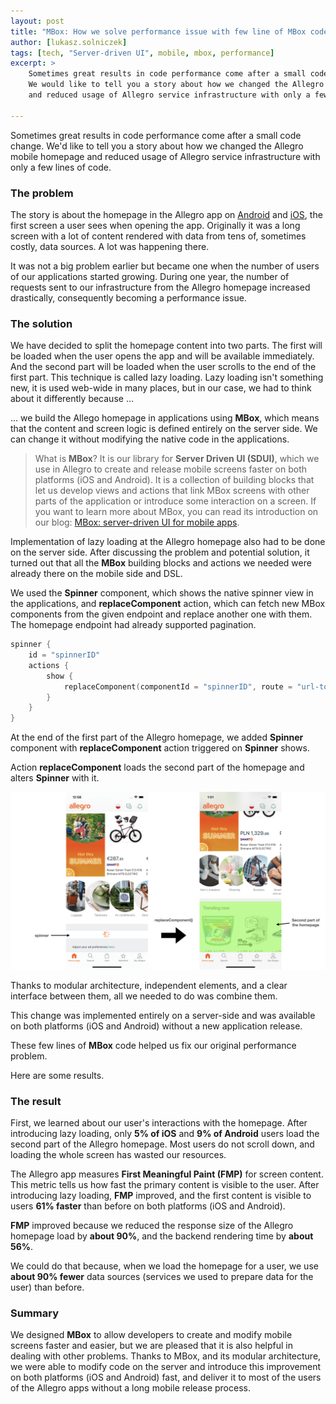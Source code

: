 ```yaml
---
layout: post
title: "MBox: How we solve performance issue with few line of MBox code."
author: [lukasz.solniczek]
tags: [tech, "Server-driven UI", mobile, mbox, performance]
excerpt: >
    Sometimes great results in code performance come after a small code change.
    We would like to tell you a story about how we changed the Allegro mobile homepage
    and reduced usage of Allegro service infrastructure with only a few lines of code.

---
```


Sometimes great results in code performance come after a small code change.
We'd like to tell you a story about how we changed the Allegro mobile homepage
and reduced usage of Allegro service infrastructure with only a few lines of code.

### The problem

The story is about the homepage in the Allegro app on [Android](https://play.google.com/store/apps/details?id=pl.allegro)
and [iOS](https://apps.apple.com/pl/app/allegro/id305659772), the first screen a user sees when opening the app.
Originally it was a long screen with a lot of content rendered with data from tens of, sometimes costly, data sources.
A lot was happening there.

It was not a big problem earlier but became one when the number of users of our applications started growing.
During one year, the number of requests sent to our infrastructure from the Allegro homepage increased drastically,
consequently becoming a performance issue.

### The solution

We have decided to split the homepage content into two parts. The first will be loaded when the user opens the app and will be available immediately.
And the second part will be loaded when the user scrolls to the end of the first part.
This technique is called lazy loading.
Lazy loading isn't something new, it is used web-wide in many places, but in our case, we had to think about it differently because …

... we build the Allego homepage in applications using **MBox**, which means that the content and screen logic is defined
entirely on the server side. We can change it without modifying the native code in the applications.


> What is **MBox**? It is our library for **Server Driven UI (SDUI)**, which we use in Allegro to create and release mobile screens
faster on both platforms (iOS and Android). It is a collection of building blocks that let us develop views and actions
that link MBox screens with other parts of the application or introduce some interaction on a screen.
If you want to learn more about MBox, you can read its introduction on our blog: [MBox: server-driven UI for mobile apps](https://blog.allegro.tech/2022/08/mbox-server-driven-ui-for-mobile-apps.html).

Implementation of lazy loading at the Allegro homepage also had to be done on the server side.
After discussing the problem and potential solution, it turned out that all the **MBox** building blocks and actions we
needed were already there on the mobile side and DSL.

We used the **Spinner** component, which shows the native spinner view in the applications, and **replaceComponent** action,
which can fetch new MBox components from the given endpoint and replace another one with them.
The homepage endpoint had already supported pagination.

```kotlin
spinner {
    id = "spinnerID"
    actions {
        show {
            replaceComponent(componentId = "spinnerID", route = "url-to-second-part")
        }
    }
}
```

At the end of the first part of the Allegro homepage, we added **Spinner** component with **replaceComponent** action triggered on **Spinner** shows.

Action **replaceComponent** loads the second part of the homepage and alters **Spinner** with it.

![Lazy Loading Homepage](/img/articles/2022-10-21-lazy-loading-with-mbox/lazy-loading-homepage.png)

Thanks to modular architecture, independent elements, and a clear interface between them, all we needed to do was combine them.

This change was implemented entirely on a server-side and was available on both platforms (iOS and Android) without a new application release.

These few lines of **MBox** code helped us fix our original performance problem.

Here are some results.

### The result

First, we learned about our user's interactions with the homepage.
After introducing lazy loading, only **5% of iOS** and **9% of Android** users load the second part of the Allegro homepage.
Most users do not scroll down, and loading the whole screen has wasted our resources.

The Allegro app measures **First Meaningful Paint (FMP)** for screen content. This metric tells us how fast the primary content is visible to the user.
After introducing lazy loading, **FMP** improved, and the first content is visible to users **61% faster** than before on both platforms (iOS and Android).

**FMP** improved because we reduced the response size of the Allegro homepage load by **about 90%**, and the backend rendering time by **about 56%**.

We could do that because, when we load the homepage for a user, we use **about 90% fewer** data sources (services we used to prepare data for the user) than before.

### Summary

We designed **MBox** to allow developers to create and modify mobile screens faster and easier, but we are pleased that
it is also helpful in dealing with other problems. Thanks to MBox, and its modular architecture, we were able to modify
code on the server and introduce this improvement on both platforms (iOS and Android) fast, and deliver it to most of the users of the Allegro apps without a long mobile release process.
